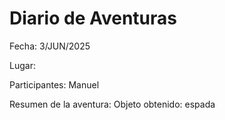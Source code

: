 # Diario de Aventuras

Fecha: 3/JUN/2025

Lugar:

Participantes: Manuel

Resumen de la aventura: Objeto obtenido: espada

